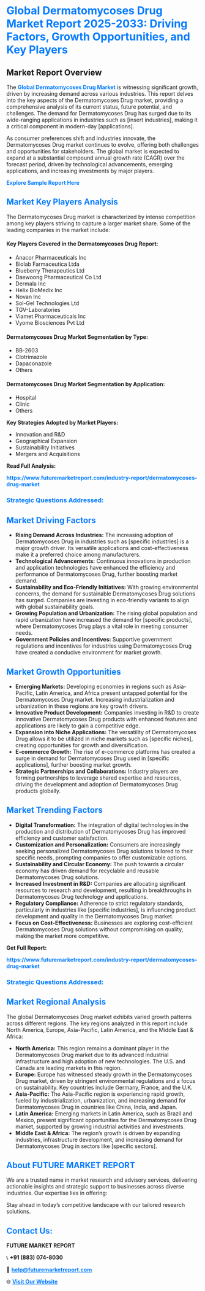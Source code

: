 <h1 style="color: #007BFF;">Global Dermatomycoses Drug Market Report 2025-2033: Driving Factors, Growth Opportunities, and Key Players</h1>

<section id="overview">
<h2>Market Report Overview</h2>
<p>The <a href="https://www.futuremarketreport.com/industry-report/dermatomycoses-drug-market" style="color: #007BFF; text-decoration: none;"><strong>Global Dermatomycoses Drug Market</strong></a> is witnessing significant growth, driven by increasing demand across various industries. This report delves into the key aspects of the Dermatomycoses Drug market, providing a comprehensive analysis of its current status, future potential, and challenges. The demand for Dermatomycoses Drug has surged due to its wide-ranging applications in industries such as [insert industries], making it a critical component in modern-day [applications].</p>
<p>As consumer preferences shift and industries innovate, the Dermatomycoses Drug market continues to evolve, offering both challenges and opportunities for stakeholders. The global market is expected to expand at a substantial compound annual growth rate (CAGR) over the forecast period, driven by technological advancements, emerging applications, and increasing investments by major players.</p>
</section>

<section id="overview">
<p><a href="https://www.futuremarketreport.com/request-sample/reportId=85037" style="color: #007BFF; text-decoration: none;"><strong>Explore Sample Report Here</strong></a></p>
</section>

<section id="key-players">
<h2 style="color: #007BFF;">Market Key Players Analysis</h2>
<p>The Dermatomycoses Drug market is characterized by intense competition among key players striving to capture a larger market share. Some of the leading companies in the market include:</p>
<h4>Key Players Covered in the Dermatomycoses Drug Report:</h4>
<ul><li>Anacor Pharmaceuticals Inc</li><li>Biolab Farmaceutica Ltda</li><li>Blueberry Therapeutics Ltd</li><li>Daewoong Pharmaceutical Co Ltd</li><li>Dermala Inc</li><li>Helix BioMedix Inc</li><li>Novan Inc</li><li>Sol-Gel Technologies Ltd</li><li>TGV-Laboratories</li><li>Viamet Pharmaceuticals Inc</li><li>Vyome Biosciences Pvt Ltd</li></ul>
<h4>Dermatomycoses Drug Market Segmentation by Type:</h4>
<ul><li>BB-2603</li><li>Clotrimazole</li><li>Dapaconazole</li><li>Others</li></ul>

<h4>Dermatomycoses Drug Market Segmentation by Application:</h4>
<ul><li>Hospital</li><li>Clinic</li><li>Others</li></ul>
<p><strong>Key Strategies Adopted by Market Players:</strong></p>
<ul>
<li>Innovation and R&D</li>
<li>Geographical Expansion</li>
<li>Sustainability Initiatives</li>
<li>Mergers and Acquisitions</li>
</ul>
</section>

<section>
<p><strong>Read Full Analysis: </strong></p><a href="https://www.futuremarketreport.com/industry-report/dermatomycoses-drug-market" style="color: #007BFF; text-decoration: none;"><strong>https://www.futuremarketreport.com/industry-report/dermatomycoses-drug-market</strong></a>
<h3 style="color: #007BFF;">Strategic Questions Addressed:</h3>
</section>

<section id="driving-factors">
<h2 style="color: #007BFF;">Market Driving Factors</h2>
<ul>
<li><strong>Rising Demand Across Industries:</strong> The increasing adoption of Dermatomycoses Drug in industries such as [specific industries] is a major growth driver. Its versatile applications and cost-effectiveness make it a preferred choice among manufacturers.</li>
<li><strong>Technological Advancements:</strong> Continuous innovations in production and application technologies have enhanced the efficiency and performance of Dermatomycoses Drug, further boosting market demand.</li>
<li><strong>Sustainability and Eco-Friendly Initiatives:</strong> With growing environmental concerns, the demand for sustainable Dermatomycoses Drug solutions has surged. Companies are investing in eco-friendly variants to align with global sustainability goals.</li>
<li><strong>Growing Population and Urbanization:</strong> The rising global population and rapid urbanization have increased the demand for [specific products], where Dermatomycoses Drug plays a vital role in meeting consumer needs.</li>
<li><strong>Government Policies and Incentives:</strong> Supportive government regulations and incentives for industries using Dermatomycoses Drug have created a conducive environment for market growth.</li>
</ul>
</section>

<section id="growth-opportunities">
<h2 style="color: #007BFF;">Market Growth Opportunities</h2>
<ul>
<li><strong>Emerging Markets:</strong> Developing economies in regions such as Asia-Pacific, Latin America, and Africa present untapped potential for the Dermatomycoses Drug market. Increasing industrialization and urbanization in these regions are key growth drivers.</li>
<li><strong>Innovative Product Development:</strong> Companies investing in R&D to create innovative Dermatomycoses Drug products with enhanced features and applications are likely to gain a competitive edge.</li>
<li><strong>Expansion into Niche Applications:</strong> The versatility of Dermatomycoses Drug allows it to be utilized in niche markets such as [specific niches], creating opportunities for growth and diversification.</li>
<li><strong>E-commerce Growth:</strong> The rise of e-commerce platforms has created a surge in demand for Dermatomycoses Drug used in [specific applications], further boosting market growth.</li>
<li><strong>Strategic Partnerships and Collaborations:</strong> Industry players are forming partnerships to leverage shared expertise and resources, driving the development and adoption of Dermatomycoses Drug products globally.</li>
</ul>
</section>

<section id="trending-factors">
<h2 style="color: #007BFF;">Market Trending Factors</h2>
<ul>
<li><strong>Digital Transformation:</strong> The integration of digital technologies in the production and distribution of Dermatomycoses Drug has improved efficiency and customer satisfaction.</li>
<li><strong>Customization and Personalization:</strong> Consumers are increasingly seeking personalized Dermatomycoses Drug solutions tailored to their specific needs, prompting companies to offer customizable options.</li>
<li><strong>Sustainability and Circular Economy:</strong> The push towards a circular economy has driven demand for recyclable and reusable Dermatomycoses Drug solutions.</li>
<li><strong>Increased Investment in R&D:</strong> Companies are allocating significant resources to research and development, resulting in breakthroughs in Dermatomycoses Drug technology and applications.</li>
<li><strong>Regulatory Compliance:</strong> Adherence to strict regulatory standards, particularly in industries like [specific industries], is influencing product development and quality in the Dermatomycoses Drug market.</li>
<li><strong>Focus on Cost-Effectiveness:</strong> Businesses are exploring cost-efficient Dermatomycoses Drug solutions without compromising on quality, making the market more competitive.</li>
</ul>
</section>

<section>
<p><strong>Get Full Report: </strong></p><a href="https://www.futuremarketreport.com/industry-report/dermatomycoses-drug-market" style="color: #007BFF; text-decoration: none;"><strong>https://www.futuremarketreport.com/industry-report/dermatomycoses-drug-market</strong></a>
<h3 style="color: #007BFF;">Strategic Questions Addressed:</h3>
</section>


<section id="regional-analysis">
<h2 style="color: #007BFF;">Market Regional Analysis</h2>
<p>The global Dermatomycoses Drug market exhibits varied growth patterns across different regions. The key regions analyzed in this report include North America, Europe, Asia-Pacific, Latin America, and the Middle East & Africa:</p>
<ul>
<li><strong>North America:</strong> This region remains a dominant player in the Dermatomycoses Drug market due to its advanced industrial infrastructure and high adoption of new technologies. The U.S. and Canada are leading markets in this region.</li>
<li><strong>Europe:</strong> Europe has witnessed steady growth in the Dermatomycoses Drug market, driven by stringent environmental regulations and a focus on sustainability. Key countries include Germany, France, and the U.K.</li>
<li><strong>Asia-Pacific:</strong> The Asia-Pacific region is experiencing rapid growth, fueled by industrialization, urbanization, and increasing demand for Dermatomycoses Drug in countries like China, India, and Japan.</li>
<li><strong>Latin America:</strong> Emerging markets in Latin America, such as Brazil and Mexico, present significant opportunities for the Dermatomycoses Drug market, supported by growing industrial activities and investments.</li>
<li><strong>Middle East & Africa:</strong> The region’s growth is driven by expanding industries, infrastructure development, and increasing demand for Dermatomycoses Drug in sectors like [specific sectors].</li>
</ul>
</section>

<footer>
<h2 style="color: #007BFF;">About FUTURE MARKET REPORT</h2>
<p>We are a trusted name in market research and advisory services, delivering actionable insights and strategic support to businesses across diverse industries. Our expertise lies in offering:</p>

<p>Stay ahead in today’s competitive landscape with our tailored research solutions.</p>

<h2 style="color: #007BFF;">Contact Us:</h2>
<p><strong>FUTURE MARKET REPORT</strong></p>
<p>📞 <strong>+91 (883) 074-8030</strong></p>
<p>📧 <strong><a href="mailto:help@futuremarketreport.com" style="color: #007BFF;">help@futuremarketreport.com</a></strong></p>
<p>🌐 <strong><a href="https://www.futuremarketreport.com/" style="color: #007BFF;">Visit Our Website</a></strong></p>
</footer>